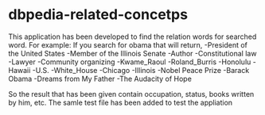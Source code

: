 dbpedia-related-concetps
========================
This application has been developed to find the relation words for searched word.
For example:
If you search for obama that will return, 
-President of the United States
-Member of the Illinois Senate
-Author
-Constitutional law
-Lawyer
-Community organizing
-Kwame_Raoul
-Roland_Burris
-Honolulu
-Hawaii
-U.S.
-White_House
-Chicago
-Illinois
-Nobel Peace Prize
-Barack Obama
-Dreams from My Father
-The Audacity of Hope

So the result that has been given contain occupation, status, books written by him, etc. The samle test file has been added to test the appliation
